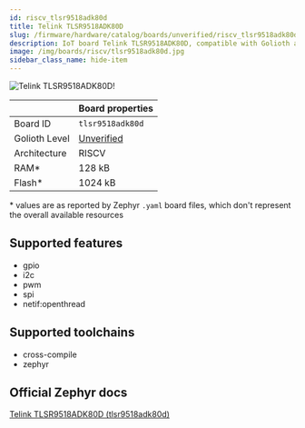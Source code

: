 ```yaml
---
id: riscv_tlsr9518adk80d
title: Telink TLSR9518ADK80D
slug: /firmware/hardware/catalog/boards/unverified/riscv_tlsr9518adk80d
description: IoT board Telink TLSR9518ADK80D, compatible with Golioth at unverified level.
image: /img/boards/riscv/tlsr9518adk80d.jpg
sidebar_class_name: hide-item
---
```


[//]: # (This is an auto-generated file, do not edit! Changes to it will be lost upon re-generation)

![Telink TLSR9518ADK80D!](/img/boards/riscv/tlsr9518adk80d.jpg "Telink TLSR9518ADK80D")

|                | Board properties     |
| -------------  | -------------------- |
| Board ID       | `tlsr9518adk80d` |
| Golioth Level  | [Unverified](/firmware/hardware#unverified-boards) |
| Architecture   | RISCV |
| RAM*           | 128 kB |
| Flash*         | 1024 kB |

\* values are as reported by Zephyr `.yaml` board files, which don't represent the overall available resources



## Supported features

* gpio
* i2c
* pwm
* spi
* netif:openthread

## Supported toolchains

* cross-compile
* zephyr

## Official Zephyr docs

[Telink TLSR9518ADK80D (tlsr9518adk80d)](https://docs.zephyrproject.org/latest/boards/riscv/tlsr9518adk80d/doc/index.html)
